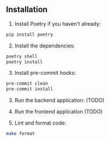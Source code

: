 ## Installation

1. Install Poetry if you haven't already:

```bash
pip install poetry
```

2. Install the dependencies:

```bash
poetry shell
poetry install
```

3. Install pre-commit hooks:

```bash
pre-commit clean
pre-commit install
```

3. Run the backend application: (TODO)

4. Run the frontend application (TODO)

5. Lint and format code:

```bash
make format
```

